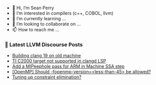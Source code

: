 - 👋 Hi, I’m Sean Perry
- 👀 I’m interested in compilers (c++, COBOL, llvm)
- 🌱 I’m currently learning ...
- 💞️ I’m looking to collaborate on ...
- 📫 How to reach me ...

<!---
s66perry/s66perry is a ✨ special ✨ repository because its `README.md` (this file) appears on your GitHub profile.
You can click the Preview link to take a look at your changes.
--->
### 📕 Latest LLVM Discourse Posts

<!-- DISCOURSE-LLVM:START -->
- [Building clang 19 on old machine](https://discourse.llvm.org/t/building-clang-19-on-old-machine/83249#post_3)
- [TI C2000 target not supported in clangd LSP](https://discourse.llvm.org/t/ti-c2000-target-not-supported-in-clangd-lsp/83015#post_10)
- [Add a MIPeephole pass for ARM in Machine SSA step](https://discourse.llvm.org/t/add-a-mipeephole-pass-for-arm-in-machine-ssa-step/83237#post_3)
- [[OpenMP] Should -fopenmp-version=&lt;less-than-45&gt; be allowed?](https://discourse.llvm.org/t/openmp-should-fopenmp-version-less-than-45-be-allowed/83257#post_2)
- [Tuning up constraint elimination?](https://discourse.llvm.org/t/tuning-up-constraint-elimination/83213#post_8)
<!-- DISCOURSE-LLVM:END -->
